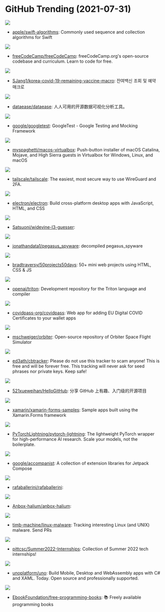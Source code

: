 # GitHub Trending (2021-07-31)

![](https://img.shields.io/badge/Swift-New%2016-green?style=flat-square&logo=appveyor)
- [apple/swift-algorithms](https://github.com/apple/swift-algorithms): Commonly used sequence and collection algorithms for Swift

![](https://img.shields.io/badge/JavaScript-New%20454-green?style=flat-square&logo=appveyor)
- [freeCodeCamp/freeCodeCamp](https://github.com/freeCodeCamp/freeCodeCamp): freeCodeCamp.org's open-source codebase and curriculum. Learn to code for free.

![](https://img.shields.io/badge/Python-New%20107-green?style=flat-square&logo=appveyor)
- [SJang1/korea-covid-19-remaining-vaccine-macro](https://github.com/SJang1/korea-covid-19-remaining-vaccine-macro): 잔여백신 조회 및 예약 매크로

![](https://img.shields.io/badge/Java-New%20324-green?style=flat-square&logo=appveyor)
- [dataease/dataease](https://github.com/dataease/dataease): 人人可用的开源数据可视化分析工具。

![](https://img.shields.io/badge/C%2B%2B-New%20142-green?style=flat-square&logo=appveyor)
- [google/googletest](https://github.com/google/googletest): GoogleTest - Google Testing and Mocking Framework

![](https://img.shields.io/badge/Shell-New%20627-green?style=flat-square&logo=appveyor)
- [myspaghetti/macos-virtualbox](https://github.com/myspaghetti/macos-virtualbox): Push-button installer of macOS Catalina, Mojave, and High Sierra guests in Virtualbox for Windows, Linux, and macOS

![](https://img.shields.io/badge/Go-New%20195-green?style=flat-square&logo=appveyor)
- [tailscale/tailscale](https://github.com/tailscale/tailscale): The easiest, most secure way to use WireGuard and 2FA.

![](https://img.shields.io/badge/C%2B%2B-New%20209-green?style=flat-square&logo=appveyor)
- [electron/electron](https://github.com/electron/electron): Build cross-platform desktop apps with JavaScript, HTML, and CSS

![](https://img.shields.io/badge/C-New%2067-green?style=flat-square&logo=appveyor)
- [Satsuoni/widevine-l3-guesser](https://github.com/Satsuoni/widevine-l3-guesser): 

![](https://img.shields.io/badge/Smali-New%2083-green?style=flat-square&logo=appveyor)
- [jonathandata1/pegasus_spyware](https://github.com/jonathandata1/pegasus_spyware): decompiled pegasus_spyware

![](https://img.shields.io/badge/CSS-New%20468-green?style=flat-square&logo=appveyor)
- [bradtraversy/50projects50days](https://github.com/bradtraversy/50projects50days): 50+ mini web projects using HTML, CSS & JS

![](https://img.shields.io/badge/C%2B%2B-New%20528-green?style=flat-square&logo=appveyor)
- [openai/triton](https://github.com/openai/triton): Development repository for the Triton language and compiler

![](https://img.shields.io/badge/TypeScript-New%20217-green?style=flat-square&logo=appveyor)
- [covidpass-org/covidpass](https://github.com/covidpass-org/covidpass): Web app for adding EU Digital COVID Certificates to your wallet apps

![](https://img.shields.io/badge/C%2B%2B-New%20277-green?style=flat-square&logo=appveyor)
- [mschweiger/orbiter](https://github.com/mschweiger/orbiter): Open-source repository of Orbiter Space Flight Simulator

![](https://img.shields.io/badge/JavaScript-New%2055-green?style=flat-square&logo=appveyor)
- [ed3ath/cbtracker](https://github.com/ed3ath/cbtracker): Please do not use this tracker to scam anyone! This is free and will be forever free. This tracking will never ask for seed phrases nor private keys. Keep safe!

![](https://img.shields.io/badge/Python-New%20222-green?style=flat-square&logo=appveyor)
- [521xueweihan/HelloGitHub](https://github.com/521xueweihan/HelloGitHub): 分享 GitHub 上有趣、入门级的开源项目

![](https://img.shields.io/badge/C%23-New%207-green?style=flat-square&logo=appveyor)
- [xamarin/xamarin-forms-samples](https://github.com/xamarin/xamarin-forms-samples): Sample apps built using the Xamarin.Forms framework

![](https://img.shields.io/badge/Python-New%2066-green?style=flat-square&logo=appveyor)
- [PyTorchLightning/pytorch-lightning](https://github.com/PyTorchLightning/pytorch-lightning): The lightweight PyTorch wrapper for high-performance AI research. Scale your models, not the boilerplate.

![](https://img.shields.io/badge/Kotlin-New%2069-green?style=flat-square&logo=appveyor)
- [google/accompanist](https://github.com/google/accompanist): A collection of extension libraries for Jetpack Compose

![](https://img.shields.io/badge/none-New%2016-green?style=flat-square&logo=appveyor)
- [rafaballerini/rafaballerini](https://github.com/rafaballerini/rafaballerini): 

![](https://img.shields.io/badge/Shell-New%20126-green?style=flat-square&logo=appveyor)
- [Anbox-halium/anbox-halium](https://github.com/Anbox-halium/anbox-halium): 

![](https://img.shields.io/badge/none-New%20184-green?style=flat-square&logo=appveyor)
- [timb-machine/linux-malware](https://github.com/timb-machine/linux-malware): Tracking interesting Linux (and UNIX) malware. Send PRs

![](https://img.shields.io/badge/Python-New%20136-green?style=flat-square&logo=appveyor)
- [pittcsc/Summer2022-Internships](https://github.com/pittcsc/Summer2022-Internships): Collection of Summer 2022 tech internships!

![](https://img.shields.io/badge/C%23-New%2097-green?style=flat-square&logo=appveyor)
- [unoplatform/uno](https://github.com/unoplatform/uno): Build Mobile, Desktop and WebAssembly apps with C# and XAML. Today. Open source and professionally supported.

![](https://img.shields.io/badge/none-New%20193-green?style=flat-square&logo=appveyor)
- [EbookFoundation/free-programming-books](https://github.com/EbookFoundation/free-programming-books): 📚 Freely available programming books

